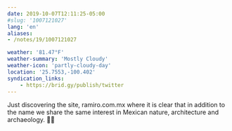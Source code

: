 ```yaml
---
date: 2019-10-07T12:11:25-05:00
#slug: '1007121027'
lang: 'en'
aliases:
- /notes/19/1007121027

weather: '81.47°F'
weather-summary: 'Mostly Cloudy'
weather-icon: 'partly-cloudy-day'
location: '25.7553,-100.402'
syndication_links:
    - https://brid.gy/publish/twitter
---
```

Just discovering the site, ramiro.com.mx where it is clear that in addition to the name we share the same interest in Mexican nature, architecture and archaeology. 👏🏼
